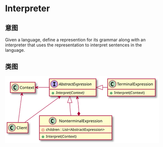 # Interpreter

## 意图
Given a language, define a represention for its grammar along with an interpreter that uses the representation to interpret sentences in the language.

## 类图
[![](./class.svg)](./class.txt)
